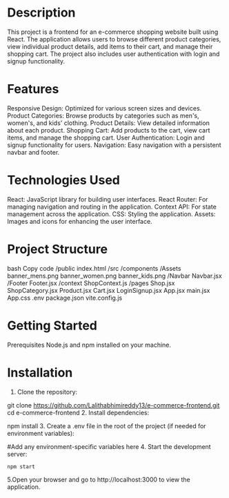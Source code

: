 # Description
This project is a frontend for an e-commerce shopping website built using React. The application allows users to browse different product categories, view individual product details, add items to their cart, and manage their shopping cart. The project also includes user authentication with login and signup functionality.

# Features
Responsive Design: Optimized for various screen sizes and devices.
Product Categories: Browse products by categories such as men's, women's, and kids' clothing.
Product Details: View detailed information about each product.
Shopping Cart: Add products to the cart, view cart items, and manage the shopping cart.
User Authentication: Login and signup functionality for users.
Navigation: Easy navigation with a persistent navbar and footer.
# Technologies Used
React: JavaScript library for building user interfaces.
React Router: For managing navigation and routing in the application.
Context API: For state management across the application.
CSS: Styling the application.
Assets: Images and icons for enhancing the user interface.
# Project Structure
bash
Copy code
/public
  index.html
/src
  /components
    /Assets
      banner_mens.png
      banner_women.png
      banner_kids.png
    /Navbar
      Navbar.jsx
    /Footer
      Footer.jsx
  /context
    ShopContext.js
  /pages
    Shop.jsx
    ShopCategory.jsx
    Product.jsx
    Cart.jsx
    LoginSignup.jsx
  App.jsx
  main.jsx
  App.css
.env
package.json
vite.config.js
# Getting Started
Prerequisites
Node.js and npm installed on your machine.
# Installation
1. Clone the repository:


git clone https://github.com/Lalithabhimireddy13/e-commerce-frontend.git
cd e-commerce-frontend
2. Install dependencies:

npm install
3. Create a .env file in the root of the project (if needed for environment variables):

#Add any environment-specific variables here
4. Start the development server:

    npm start
5.Open your browser and go to http://localhost:3000 to view the application.
